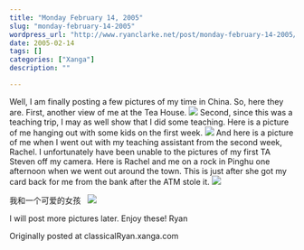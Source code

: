 ```yaml
---
title: "Monday February 14, 2005"
slug: "monday-february-14-2005"
wordpress_url: "http://www.ryanclarke.net/post/monday-february-14-2005/"
date: 2005-02-14
tags: []
categories: ["Xanga"]
description: ""

---
```


Well, I am finally posting a few pictures of my time in China. So, here they are.
 First, another view of me at the Tea House.
 ![](http://img.photobucket.com/albums/v300/classicalRyan/China/TeaHouse.jpg)
 Second, since this was a teaching trip, I may as well show that I did some teaching. Here is a picture of me hanging out with some kids on the first week.
 ![](http://img.photobucket.com/albums/v300/classicalRyan/China/WiththeKids.jpg)
 And here is a picture of me when I went out with my teaching assistant from the second week, Rachel. I unfortunately have been unable to the pictures of my first TA Steven off my camera. Here is Rachel and me on a rock in Pinghu one afternoon when we went out around the town. This is just after she got my card back for me from the bank after the ATM stole it.
 ![](http://img.photobucket.com/albums/v300/classicalRyan/China/RachelandI.jpg)

我和一个可爱的女孩   ![](/Images/winky.gif)

I will post more pictures later. Enjoy these!
 Ryan

Originally posted at classicalRyan.xanga.com

